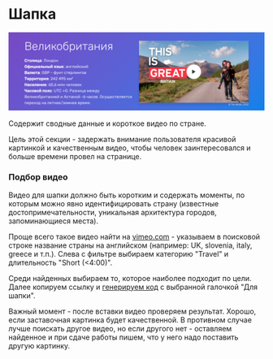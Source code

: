 # Шапка
![header](images/header.png)

Содержит сводные данные и короткое видео по стране. 

Цель этой секции - задержать внимание пользователя красивой картинкой и качественным видео, чтобы человек заинтересовался и больше времени провел на странице.

### Подбор видео
Видео для шапки должно быть коротким и содержать моменты, по которым можно явно идентифицировать страну (известные достопримечательности, уникальная архитектура городов, запоминающиеся места). 

Проще всего такое видео найти на [vimeo.com](https://vimeo.com/) - указываем в поисковой строке название страны на английском (например: UK, slovenia, italy, greece и т.п.). Слева с фильтре выбираем категорию "Travel" и длительность "Short (<4:00)".

Среди найденных выбираем то, которое наиболее подходит по цели. Далее копируем ссылку и [генерируем код](https://account.travel/generate/video) с выбранной галочкой "Для шапки".

Важный момент - после вставки видео проверяем результат. Хорошо, если заставочная картинка будет качественной. В противном случае лучше поискать другое видео, но если другого нет - оставляем найденное и при сдаче работы пишем, что у него надо поставить другую картинку.